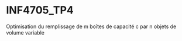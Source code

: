 # INF4705_TP4
Optimisation du remplissage de m boîtes de capacité c par n objets de volume variable
